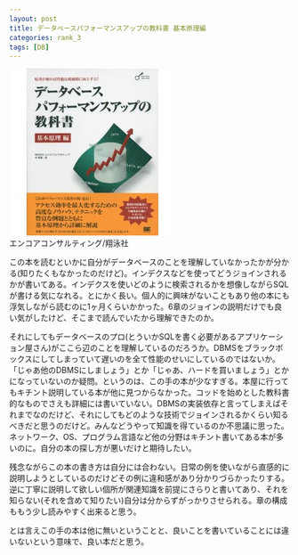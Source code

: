 ```yaml
---
layout: post
title: データベースパフォーマンスアップの教科書 基本原理編
categories: rank_3
tags: [DB]
---
```



<div class="book"><div class="book_image"><a href="http://www.amazon.co.jp/dp/4798111694"><img src="/images/database_performance.jpg"></img></a></div><div class="book_info">エンコアコンサルティング/翔泳社</div><div class="clear"></div></div>

この本を読むといかに自分がデータベースのことを理解していなかったかが分かる(知りたくもなかったのだけど)。インデクスなどを使ってどうジョインされるかが書いてある。インデクスを使いどのように検索されるかを想像しながらSQLが書ける気になれる。とにかく長い。個人的に興味がないこともあり他の本にも浮気しながら読むのに1ヶ月くらいかかった。6章のジョインの説明だけでも良い気がしたけど、そこまで読んでいたから理解できたのか。

それにしてもデータベースのプロ(とういかSQLを書く必要があるアプリケーション屋さん)がここら辺のことを理解しているのだろうか。DBMSをブラックボックスにしてしまっていて遅いのを全て性能のせいにしているのではないか。「じゃあ他のDBMSにしましょう」とか「じゃあ、ハードを買いましょう」とかになっていないのか疑問。というのは、この手の本が少なすぎる。本屋に行ってもキチント説明している本が他に見つからなかった。コッドを始めとした教科書的なものでさえも詳細には書いていない。DBMSの実装依存と言ってしまえばそれまでなのだけど、それにしてもどのような技術でジョインされるかくらい知るべきだと思うのだけど。みんなどうやって知識を得ているのか不思議に思った。ネットワーク、OS、プログラム言語など他の分野はキチント書いてある本が多いのに。自分の本の探し方が悪いだけと期待したい。

残念ながらこの本の書き方は自分には合わない。日常の例を使いながら直感的に説明しようとしているのだけどその例に違和感があり分かりづらかったりする。逆に丁寧に説明して欲しい個所が関連知識を前提にさらりと書いてあり、それを知らない(それを含めて知りたい)自分は分からずがっかりさせられる。章の構成ももう少し読みやすく出来ると思う。

とは言えこの手の本は他に無いということと、良いことを書いていることには違いないという意味で、良い本だと思う。
